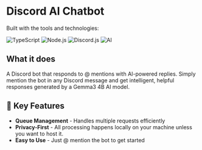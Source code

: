 # Discord AI Chatbot

Built with the tools and technologies:

![TypeScript](https://img.shields.io/badge/TypeScript-007ACC?style=for-the-badge&logo=typescript&logoColor=white) ![Node.js](https://img.shields.io/badge/Node.js-339933?style=for-the-badge&logo=nodedotjs&logoColor=white) ![Discord.js](https://img.shields.io/badge/Discord.js-5865F2?style=for-the-badge&logo=discord&logoColor=white) ![AI](https://img.shields.io/badge/AI-Gemma%203%204B-FF6B6B?style=for-the-badge&logo=openai&logoColor=white)

## What it does

A Discord bot that responds to @ mentions with AI-powered replies. Simply mention the bot in any Discord message and get intelligent, helpful responses generated by a Gemma3 4B AI model.

## 🚀 Key Features

- **Queue Management** - Handles multiple requests efficiently
- **Privacy-First** - All processing happens locally on your machine unless you want to host it.
- **Easy to Use** - Just @ mention the bot to get started
